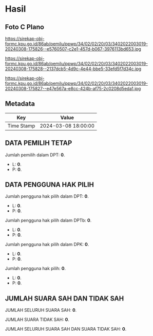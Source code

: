 # Hasil

## Foto C Plano

https://sirekap-obj-formc.kpu.go.id/86ab/pemilu/ppwp/34/02/02/20/03/3402022003019-20240308-175826--e5760507-c2e1-457d-b067-3976113bd653.jpg

https://sirekap-obj-formc.kpu.go.id/86ab/pemilu/ppwp/34/02/02/20/03/3402022003019-20240308-175828--2137dcb5-4d9c-4e44-bbe5-33efd5f7d34c.jpg

https://sirekap-obj-formc.kpu.go.id/86ab/pemilu/ppwp/34/02/02/20/03/3402022003019-20240308-175827--e47e567a-e8cc-424b-af75-2c0208d5eda1.jpg


## Metadata

| Key        | Value               |
| ---------- | ------------------- |
| Time Stamp | 2024-03-08 18:00:00 |


## DATA PEMILIH TETAP

Jumlah pemilih dalam DPT: **0**.
 * L: **0**.
 * P: **0**.

## DATA PENGGUNA HAK PILIH

Jumlah pengguna hak pilih dalam DPT: **0**.
 * L: **0**.
 * P: **0**.

Jumlah pengguna hak pilih dalam DPTb: **0**.
 * L: **0**.
 * P: **0**.

Jumlah pengguna hak pilih dalam DPK: **0**.
 * L: **0**.
 * P: **0**.

Jumlah pengguna hak pilih: **0**.
 * L: **0**.
 * P: **0**.

## JUMLAH SUARA SAH DAN TIDAK SAH

JUMLAH SELURUH SUARA SAH: **0**.

JUMLAH SUARA TIDAK SAH: **0**.

JUMLAH SELURUH SUARA SAH DAN SUARA TIDAK SAH: **0**.


